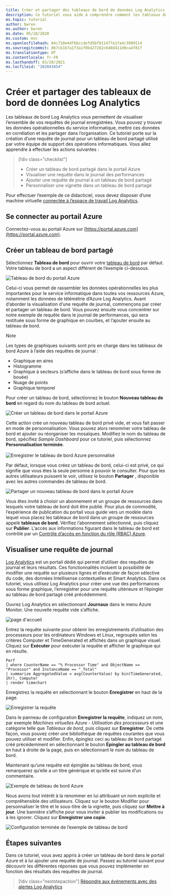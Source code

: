 ```yaml
---
title: Créer et partager des tableaux de bord de données Log Analytics | Microsoft Docs
description: Ce tutoriel vous aide à comprendre comment les tableaux de bord Log Analytics permettent de visualiser l’ensemble de vos requêtes de journal enregistrées en proposant une vue unique de votre environnement.
ms.topic: tutorial
author: bwren
ms.author: bwren
ms.date: 05/28/2020
ms.custom: mvc
ms.openlocfilehash: 84c710e44fbbccdefd5bf811477e1fa4c3989114
ms.sourcegitcommit: 867cb1b7a1f3a1f0b427282c648d411d0ca4f81f
ms.translationtype: HT
ms.contentlocale: fr-FR
ms.lasthandoff: 03/20/2021
ms.locfileid: "102043454"
---
```

# <a name="create-and-share-dashboards-of-log-analytics-data"></a>Créer et partager des tableaux de bord de données Log Analytics

Les tableaux de bord Log Analytics vous permettent de visualiser l’ensemble de vos requêtes de journal enregistrées. Vous pouvez y trouver les données opérationnelles du service informatique, mettre ces données en corrélation et les partager dans l’organisation.  Ce tutoriel porte sur la création d’une requête de journal pour un tableau de bord partagé utilisé par votre équipe de support des opérations informatiques.  Vous allez apprendre à effectuer les actions suivantes :

> [!div class="checklist"]
> * Créer un tableau de bord partagé dans le portail Azure
> * Visualiser une requête dans le journal des performances 
> * Ajouter une requête de journal à un tableau de bord partagé 
> * Personnaliser une vignette dans un tableau de bord partagé

Pour effectuer l’exemple de ce didacticiel, vous devez disposer d’une machine virtuelle [connectée à l’espace de travail Log Analytics](../vm/quick-collect-azurevm.md).  
 
## <a name="sign-in-to-azure-portal"></a>Se connecter au portail Azure
Connectez-vous au portail Azure sur [https://portal.azure.com](https://portal.azure.com). 

## <a name="create-a-shared-dashboard"></a>Créer un tableau de bord partagé
Sélectionnez **Tableau de bord** pour ouvrir votre [tableau de bord](../../azure-portal/azure-portal-dashboards.md) par défaut. Votre tableau de bord a un aspect différent de l’exemple ci-dessous.

![Tableau de bord du portail Azure](media/tutorial-logs-dashboards/log-analytics-portal-dashboard.png)

Celui-ci vous permet de rassembler les données opérationnelles les plus importantes pour le service informatique dans toutes vos ressources Azure, notamment les données de télémétrie d’Azure Log Analytics.  Avant d’aborder la visualisation d’une requête de journal, commençons par créer et partager un tableau de bord.  Vous pouvez ensuite vous concentrer sur notre exemple de requête dans le journal de performances, qui sera restituée sous forme de graphique en courbes, et l’ajouter ensuite au tableau de bord.  

> [!NOTE]
> Les types de graphiques suivants sont pris en charge dans les tableaux de bord Azure à l’aide des requêtes de journal :
> - Graphique en aires
> - Histogramme
> - Graphique à secteurs (s’affiche dans le tableau de bord sous forme de bouée)
> - Nuage de points
> - Graphique temporel

Pour créer un tableau de bord, sélectionnez le bouton **Nouveau tableau de bord** en regard du nom du tableau de bord actuel.

![Créer un tableau de bord dans le portail Azure](media/tutorial-logs-dashboards/log-analytics-create-dashboard-01.png)

Cette action crée un nouveau tableau de bord privé vide, et vous fait passer en mode de personnalisation. Vous pouvez alors renommer votre tableau de bord et ajouter ou réorganiser les mosaïques. Modifiez le nom du tableau de bord, spécifiez *Sample Dashboard* pour ce tutoriel, puis sélectionnez **Personnalisation terminée**.<br><br> ![Enregistrer le tableau de bord Azure personnalisé](media/tutorial-logs-dashboards/log-analytics-create-dashboard-02.png)

Par défaut, lorsque vous créez un tableau de bord, celui-ci est privé, ce qui signifie que vous êtes la seule personne à pouvoir le consulter. Pour que les autres utilisateurs puissent le voir, utilisez le bouton **Partager** , disponible avec les autres commandes de tableau de bord.

![Partager un nouveau tableau de bord dans le portail Azure](media/tutorial-logs-dashboards/log-analytics-share-dashboard.png) 

Vous êtes invité à choisir un abonnement et un groupe de ressources dans lesquels votre tableau de bord doit être publié. Pour plus de commodité, l’expérience de publication du portail vous guide vers un modèle dans lequel vous placez les tableaux de bord dans un groupe de ressources appelé **tableaux de bord**.  Vérifiez l’abonnement sélectionné, puis cliquez sur **Publier**.  L’accès aux informations figurant dans le tableau de bord est contrôlé par un [Contrôle d’accès en fonction du rôle (RBAC) Azure](../../role-based-access-control/role-assignments-portal.md).   

## <a name="visualize-a-log-query"></a>Visualiser une requête de journal
[Log Analytics](../logs/log-analytics-tutorial.md) est un portail dédié qui permet d’utiliser des requêtes de journal et leurs résultats. Ces fonctionnalités incluent la possibilité de modifier une requête sur plusieurs lignes et d’exécuter de façon sélective du code, des données Intellisense contextuelles et Smart Analytics. Dans ce tutoriel, vous utilisez Log Analytics pour créer une vue des performances sous forme graphique, l’enregistrer pour une requête ultérieure et l’épingler au tableau de bord partagé créé précédemment.

Ouvrez Log Analytics en sélectionnant **Journaux** dans le menu Azure Monitor. Une nouvelle requête vide s’affiche.

![page d'accueil](media/tutorial-logs-dashboards/homepage.png)

Entrez la requête suivante pour obtenir les enregistrements d’utilisation des processeurs pour les ordinateurs Windows et Linux, regroupés selon les critères Computer et TimeGenerated et affichés dans un graphique visuel. Cliquez sur **Exécuter** pour exécuter la requête et afficher le graphique qui en résulte.

```Kusto
Perf 
| where CounterName == "% Processor Time" and ObjectName == "Processor" and InstanceName == "_Total" 
| summarize AggregatedValue = avg(CounterValue) by bin(TimeGenerated, 1hr), Computer 
| render timechart
```

Enregistrez la requête en sélectionnant le bouton **Enregistrer** en haut de la page.

![Enregistrer la requête](media/tutorial-logs-dashboards/save-query.png)

Dans le panneau de configuration **Enregistrer la requête**, indiquez un nom, par exemple *Machines virtuelles Azure - Utilisation des processeurs* et une catégorie telle que *Tableaux de bord*, puis cliquez sur **Enregistrer**.  De cette façon, vous pouvez créer une bibliothèque de requêtes courantes que vous pouvez utiliser et modifier.  Enfin, épinglez ceci au tableau de bord partagé créé précédemment en sélectionnant le bouton **Épingler au tableau de bord** en haut à droite de la page, puis en sélectionnant le nom du tableau de bord.

Maintenant qu’une requête est épinglée au tableau de bord, vous remarquerez qu’elle a un titre générique et qu’elle est suivie d’un commentaire.

![Exemple de tableau de bord Azure](media/tutorial-logs-dashboards/log-analytics-modify-dashboard-01.png)

 Nous avons tout intérêt à la renommer en lui attribuant un nom explicite et compréhensible des utilisateurs.  Cliquez sur le bouton Modifier pour personnaliser le titre et le sous-titre de la vignette, puis cliquez sur **Mettre à jour**.  Une bannière s’affiche pour vous inviter à publier les modifications ou à les ignorer.  Cliquez sur **Enregistrer une copie**.  

![Configuration terminée de l’exemple de tableau de bord](media/tutorial-logs-dashboards/log-analytics-modify-dashboard-02.png)

## <a name="next-steps"></a>Étapes suivantes
Dans ce tutoriel, vous avez appris à créer un tableau de bord dans le portail Azure et à lui ajouter une requête de journal.  Passez au tutoriel suivant pour découvrir les différentes réponses que vous pouvez implémenter en fonction des résultats des requêtes de journal.  

> [!div class="nextstepaction"]
> [Répondre aux événements avec des alertes Log Analytics](../alerts/tutorial-response.md)
